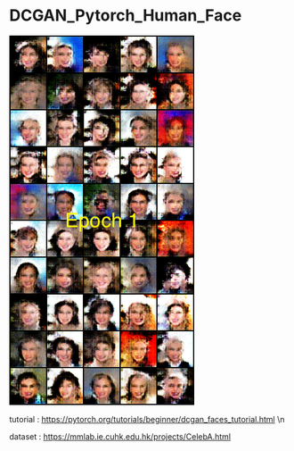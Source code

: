 # DCGAN_Pytorch_Human_Face

![](https://github.com/ninenox-dev/DCGAN_Pytorch_Human_Face/blob/main/trainning.gif)

tutorial : https://pytorch.org/tutorials/beginner/dcgan_faces_tutorial.html \n

dataset : https://mmlab.ie.cuhk.edu.hk/projects/CelebA.html
